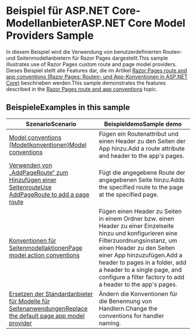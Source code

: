 # <a name="aspnet-core-model-providers-sample"></a><span data-ttu-id="275aa-101">Beispiel für ASP.NET Core-Modellanbieter</span><span class="sxs-lookup"><span data-stu-id="275aa-101">ASP.NET Core Model Providers Sample</span></span>

<span data-ttu-id="275aa-102">In diesem Beispiel wird die Verwendung von benutzerdefinierten Routen- und Seitenmodellanbietern für Razor Pages dargestellt.</span><span class="sxs-lookup"><span data-stu-id="275aa-102">This sample illustrates use of Razor Pages custom route and page model providers.</span></span> <span data-ttu-id="275aa-103">Dieses Beispiel stellt alle Features dar, die im Artikel [Razor Pages route and app conventions (Razor Pages: Routen- und App-Konventionen in ASP.NET Core)](https://docs.microsoft.com/aspnet/core/razor-pages/razor-pages-convention-features) beschrieben werden.</span><span class="sxs-lookup"><span data-stu-id="275aa-103">This sample demonstrates the features described in the [Razor Pages route and app conventions](https://docs.microsoft.com/aspnet/core/razor-pages/razor-pages-convention-features) topic.</span></span>

## <a name="examples-in-this-sample"></a><span data-ttu-id="275aa-104">Beispiele</span><span class="sxs-lookup"><span data-stu-id="275aa-104">Examples in this sample</span></span>

| <span data-ttu-id="275aa-105">Szenario</span><span class="sxs-lookup"><span data-stu-id="275aa-105">Scenario</span></span> | <span data-ttu-id="275aa-106">Beispieldemo</span><span class="sxs-lookup"><span data-stu-id="275aa-106">Sample demo</span></span> |
| -------- | ----------- |
| [<span data-ttu-id="275aa-107">Model conventions (Modellkonventionen)</span><span class="sxs-lookup"><span data-stu-id="275aa-107">Model conventions</span></span>](https://docs.microsoft.com/aspnet/core/razor-pages/razor-pages-conventions#model-conventions) | <span data-ttu-id="275aa-108">Fügen ein Routenattribut und einen Header zu den Seiten der App hinzu.</span><span class="sxs-lookup"><span data-stu-id="275aa-108">Add a route attribute and header to the app's pages.</span></span> |
| [<span data-ttu-id="275aa-109">Verwenden von „AddPageRoute“ zum Hinzufügen einer Seitenroute</span><span class="sxs-lookup"><span data-stu-id="275aa-109">Use AddPageRoute to add a page route</span></span>](https://docs.microsoft.com/aspnet/core/razor-pages/razor-pages-conventions#configure-a-page-route) | <span data-ttu-id="275aa-110">Fügt die angegebene Route der angegebenen Seite hinzu.</span><span class="sxs-lookup"><span data-stu-id="275aa-110">Adds the specified route to the page at the specified page.</span></span> |
| [<span data-ttu-id="275aa-111">Konventionen für Seitenmodellaktionen</span><span class="sxs-lookup"><span data-stu-id="275aa-111">Page model action conventions</span></span>](https://docs.microsoft.com/aspnet/core/razor-pages/razor-pages-conventions#page-model-action-conventions) | <span data-ttu-id="275aa-112">Fügen einen Header zu Seiten in einem Ordner bzw. einen Header zu einer Einzelseite hinzu und konfigurieren eine Filterzuordnungsinstanz, um einen Header zu den Seiten einer App hinzuzufügen.</span><span class="sxs-lookup"><span data-stu-id="275aa-112">Add a header to pages in a folder, add a header to a single page, and configure a filter factory to add a header to the app's pages.</span></span> |
| [<span data-ttu-id="275aa-113">Ersetzen der Standardanbieter für Modelle für Seitenanwendungen</span><span class="sxs-lookup"><span data-stu-id="275aa-113">Replace the default page app model provider</span></span>](https://docs.microsoft.com/aspnet/core/razor-pages/razor-pages-conventions#replace-the-default-page-app-model-provider) | <span data-ttu-id="275aa-114">Ändern die Konventionen für die Benennung von Handlern.</span><span class="sxs-lookup"><span data-stu-id="275aa-114">Change the conventions for handler naming.</span></span> |
